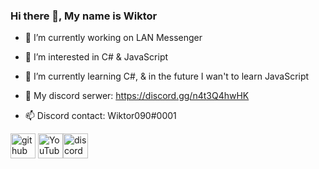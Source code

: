 ### Hi there 👋, My name is Wiktor
- 🔭 I’m currently working on LAN Messenger 
- 👀 I’m interested in C# & JavaScript
- 🌱 I’m currently learning C#, & in the future I wan't to learn JavaScript


- 💬 My discord serwer: https://discord.gg/n4t3Q4hwHK
- 📫 Discord contact: Wiktor090#0001

[<img src='https://cdn.jsdelivr.net/npm/simple-icons@3.0.1/icons/github.svg' alt='github' height='40'>](https://github.com/Wiktor090)  [<img src='https://cdn.jsdelivr.net/npm/simple-icons@3.0.1/icons/youtube.svg' alt='YouTube' height='40'>](https://www.youtube.com/channel/UCjacORkQ-CCsRR7Aol7bfgw)[<img src='https://cdn.jsdelivr.net/npm/simple-icons@3.0.1/icons/discord.svg' alt='discord' height='40'>](https://discord.gg/n4t3Q4hwHK)   

